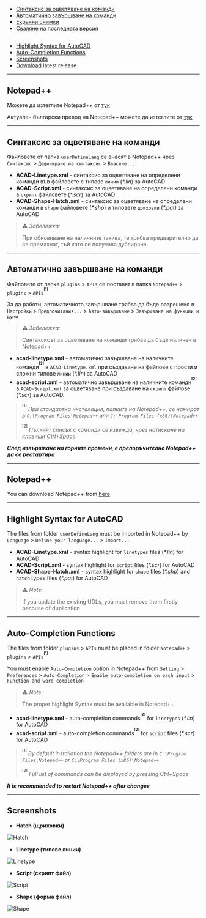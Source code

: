  * [Синтаксис за оцветяване на команди](#Синтаксис-за-оцветяване-на-команди)
 * [Автоматично завършване на команди](#Автоматично-завършване-на-команди)
 * [Екранни снимки](#screenshots)
 * [Сваляне](../../releases/latest) на последната версия
 
##
 * [Highlight Syntax for AutoCAD](#highlight-syntax-for-autocad)
 * [Auto-Completion Functions](#auto-completion-functions)
 * [Screenshots](#screenshots)
 * [Download](../../releases/latest) latest release
 
---
## Notepad++

Можете да изтеглите Notepad++ от [тук](http://notepad-plus-plus.org/)

Актуален български превод на Notepad++ можете да изтеглите от [тук](https://gist.github.com/rddim/bd37264898c3a17363e7437bcf1b4803)

---
## Синтаксис за оцветяване на команди

Файловете от папка `userDefineLang` се внасят в Notepad++ чрез `Синтаксис` > `Дефиниране на синтаксис` > `Внасяне...`

  * **ACAD-Linetype.xml** - синтаксис за оцветяване на определени команди във файловете с типове `линии` (_*.lin_) за AutoCAD
  * **ACAD-Script.xml** - синтаксис за оцветяване на определени команди в `скрипт` файловете (_*.scr_) за AutoCAD
  * **ACAD-Shape-Hatch.xml** - синтаксис за оцветяване на определени команди в `shape` файловете (_*.shp_) и типовете `щриховки` (_*.pat_) за AutoCAD

> :warning: _Забележка:_
>
> При обновяване на наличните такива, те трябва предварително да се премахнат, тъй като се получава дублиране.

---
## Автоматично завършване на команди

Файловете от папка `plugins` > `APIs` се поставят в папка `Notepad++` > `plugins` > `APIs`<sup><sup><b>[1]</b></sup></sup>

За да работи, автоматичното завършване трябва да бъде разрешено в `Настройки` > `Предпочитания...` > `Авто-завършване` > `Завършване на функции и думи`

> :warning: _Забележка:_
>
> Синтаксисът за оцветяване на команди трябва да бъде наличен в Notepad++

  * **acad-linetype.xml** - автоматично завършване на наличните команди<sup><sup><b>[2]</b></sup></sup> в `ACAD-Linetype.xml` при създаване на файлове с прости и сложни типове `линии` (_*.lin_) за AutoCAD
  * **acad-script.xml** - автоматично завършване на наличните команди<sup><sup><b>[2]</b></sup></sup> в `ACAD-Script.xml` за оцветяване при създаване на `скрипт` файлове (_*.scr_) за AutoCAD.

> <sup><sup><b>[1]</b></sup></sup> _При стандартна инсталация, папките на Notepad++, се намират в `C:\Program Files\Notepad++` или `C:\Program Files (x86)\Notepad++`_
>
> <sup><sup><b>[2]</b></sup></sup> _Пълният списък с команди се извежда, чрез натискане на клавиши Ctrl+Space_

**_След извършване на горните промени, е препоръчително Notepad++ да се рестартира_**

---
## Notepad++

You can download Notepad++ from [here](http://notepad-plus-plus.org/)

---
## Highlight Syntax for AutoCAD

The files from folder `userDefineLang` must be imported in Notepad++ by `Language` > `Define your language...` > `Import...`

  * **ACAD-Linetype.xml** - syntax highlight for `linetypes` files (_*.lin_) for AutoCAD
  * **ACAD-Script.xml** - syntax highlight for `script` files (_*.scr_) for AutoCAD
  * **ACAD-Shape-Hatch.xml** - syntax highlight for `shape` files (_*.shp_) and `hatch` types files (_*.pat_) for AutoCAD

> :warning: _Note:_
>
> If you update the existing UDLs, you must remove them firstly because of duplication

---
## Auto-Completion Functions

The files from folder `plugins` > `APIs` must be placed in folder `Notepad++` > `plugins` > `APIs`<sup><sup><b>[1]</b></sup></sup>

You must enable `Auto-Completion` option in Notepad++ from `Setting` > `Preferences` > `Auto-Completion` > `Enable auto-completion on each input` > `Function and word completion`

> :warning: _Note:_
>
> The proper highlight Syntax must be available in Notepad++

  * **acad-linetype.xml** - auto-completion commands<sup><sup><b>[2]</b></sup></sup> for `linetypes` (_*.lin_) for AutoCAD
  * **acad-script.xml** - auto-completion commands<sup><sup><b>[2]</b></sup></sup> for `script` files (_*.scr_) for AutoCAD

> <sup><sup><b>[1]</b></sup></sup> _By default installation the Notepad++ folders are in `C:\Program Files\Notepad++` or `C:\Program Files (x86)\Notepad++`_
>
> <sup><sup><b>[2]</b></sup></sup> _Full list of commands can be displayed by pressing Ctrl+Space_

**_It is recommended to restart Notepad++ after changes_**

---
## Screenshots

* **Hatch (щриховки)**

![Hatch](/images/acad-hatch.png?raw=true)

* **Linetype (типове линии)**

![Linetype](/images/acad-linetype.png?raw=true)

* **Script (скрипт файл)**

![Script](/images/acad-script.png?raw=true)

* **Shape (форма файл)**

![Shape](/images/acad-shape.png?raw=true)
